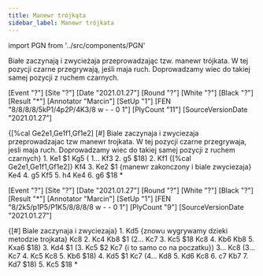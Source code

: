 ```yaml
---
title: Manewr trójkąta
sidebar_label: Manewr trójkata
---
```


import PGN from '../src/components/PGN'

Białe zaczynają i zwycieżaja przeprowadzając tzw.
manewr trójkata. W tej pozycji czarne przegrywają, jeśli maja ruch.
Doprowadzamy wiec do takiej samej pozycji z ruchem czarnych.

<PGN>
[Event "?"]
[Site "?"]
[Date "2021.01.27"]
[Round "?"]
[White "?"]
[Black "?"]
[Result "*"]
[Annotator "Marcin"]
[SetUp "1"]
[FEN "8/8/8/8/5kP1/4p2P/4K3/8 w - - 0 1"]
[PlyCount "11"]
[SourceVersionDate "2021.01.27"]

{[%cal Ge2e1,Ge1f1,Gf1e2] [#] Biale zaczynaja i zwyciezaja przeprowadzajac tzw
manewr trojkata. W tej pozycji czarne przegrywaja, jesli maja ruch.
Doprowadzamy wiec do takiej samej pozycji z ruchem czarnych} 1. Ke1 $1 Kg5 (
1... Kf3 2. g5 $18) 2. Kf1 {[%cal Ge2e1,Ge1f1,Gf1e2]} Kf4 3. Ke2 $1 {manewr
zakonczony i biale zwyciezaja} Ke4 4. g5 Kf5 5. h4 Ke4 6. g6 $18 *
</PGN>

<PGN>
[Event "?"]
[Site "?"]
[Date "2021.01.27"]
[Round "?"]
[White "?"]
[Black "?"]
[Result "*"]
[Annotator "Marcin"]
[SetUp "1"]
[FEN "8/2k5/p1P5/P1K5/8/8/8/8 w - - 0 1"]
[PlyCount "9"]
[SourceVersionDate "2021.01.27"]

{[#] Biale zaczynaja i zwyciezaja} 1. Kd5 {znowu wygrywamy dzieki metodzie
trojkata} Kc8 2. Kc4 Kb8 $1 (2... Kc7 3. Kc5 $18 Kc8 4. Kb6 Kb8 5. Kxa6 $18) 3.
Kd4 $1 (3. Kc5 $2 Kc7 {i to samo co na poczatku}) 3... Kc8 (3... Kc7 4. Kc5 Kc8
5. Kb6 $18) 4. Kd5 $1 Kc7 (4... Kd8 5. Kd6 Kc8 6. c7 Kb7 7. Kd7 $18) 5. Kc5 $18
*

</PGN>
